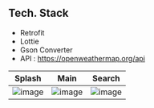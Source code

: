 ## Tech. Stack
- Retrofit
- Lottie
- Gson Converter
- API : https://openweathermap.org/api

| Splash | Main | Search |
| ------ | ---- | ------ |
|![image](https://github.com/suraozdemir/WeatherApp/assets/129906867/45157e03-8ad2-482a-89a0-009ace576540)|![image](https://github.com/suraozdemir/WeatherApp/assets/129906867/8c7445d7-fed2-448b-8856-82298a66f07f)|![image](https://github.com/suraozdemir/WeatherApp/assets/129906867/78eb0e06-9072-4ce8-aebf-0f010ff2e975)|

</br>
